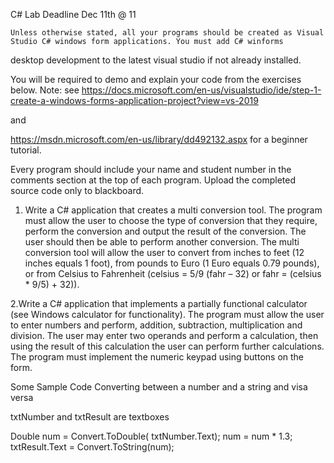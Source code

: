 C# Lab 
Deadline Dec 11th @ 11
				

	Unless otherwise stated, all your programs should be created as Visual Studio C# windows form applications. You must add C# winforms 
  desktop development to the latest visual studio if not already installed.


You will be required to demo and explain your code from the exercises below.
Note: see 
https://docs.microsoft.com/en-us/visualstudio/ide/step-1-create-a-windows-forms-application-project?view=vs-2019

and 

https://msdn.microsoft.com/en-us/library/dd492132.aspx for a beginner tutorial.	 
	
Every program should include your name and student number in the comments section at the top of each program. Upload the completed 
source code only to blackboard.

  
1. Write a C# application that creates a multi conversion tool. The program must allow the user to choose the type of conversion that 
they require, perform the conversion and output the result of the conversion.  The user should then be able to perform another 
conversion.  The multi conversion tool will allow the user to convert from inches to feet (12 inches equals 1 foot), from pounds 
to Euro (1 Euro equals 0.79 pounds), or from Celsius to Fahrenheit (celsius = 5/9 (fahr – 32) or fahr = (celsius * 9/5) + 32)).

2.Write a C# application that implements a partially functional calculator (see Windows calculator for functionality).  The program 
must allow the user to enter numbers and perform, addition, subtraction, multiplication and division. The user may enter two operands 
and perform a calculation, then using the result of this calculation the user can perform further calculations.  The program must 
implement the numeric keypad using buttons on the form. 
 
Some Sample Code
Converting between a number and a string and visa versa


txtNumber and txtResult are textboxes

Double num = Convert.ToDouble( txtNumber.Text);
    	num = num * 1.3;
     txtResult.Text = Convert.ToString(num);

